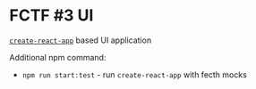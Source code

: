 FCTF #3 UI
==========

[`create-react-app`](https://create-react-app.dev/) based UI application

Additional npm command:
* `npm run start:test` - run `create-react-app` with fecth mocks
